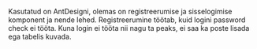 Kasutatud on AntDesigni, olemas on registreerumise ja sisselogimise komponent ja nende lehed. Registreerumine töötab, kuid logini password check ei tööta. Kuna login ei tööta nii nagu ta peaks, ei saa ka poste lisada ega tabelis kuvada. 
